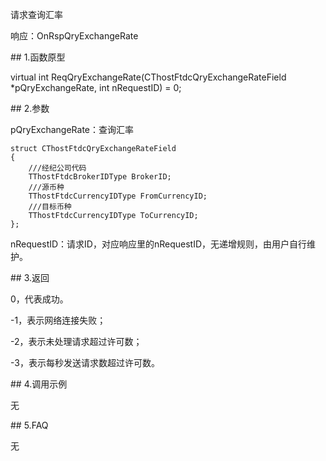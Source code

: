 <p>请求查询汇率</p>
<p>响应：OnRspQryExchangeRate</p>
<span class="anchor" id="774804e9-f0d8-4352-ab5d-2fd4258a47aa"></span>
## 1.函数原型
<p>virtual int ReqQryExchangeRate(CThostFtdcQryExchangeRateField *pQryExchangeRate, int nRequestID) = 0;</p>
<span class="anchor" id="d1dae4f9-ff9e-4748-8764-4a7be76bb0c8"></span>
## 2.参数
<p>pQryExchangeRate：查询汇率</p>
<pre><code>struct CThostFtdcQryExchangeRateField
{
    ///经纪公司代码
    TThostFtdcBrokerIDType BrokerID;
    ///源币种
    TThostFtdcCurrencyIDType FromCurrencyID;
    ///目标币种
    TThostFtdcCurrencyIDType ToCurrencyID;
};
</code></pre>
<p>nRequestID：请求ID，对应响应里的nRequestID，无递增规则，由用户自行维护。</p>
<span class="anchor" id="ace24507-6675-47b9-82f0-5deb26c090b9"></span>
## 3.返回
<p>0，代表成功。</p>
<p>-1，表示网络连接失败；</p>
<p>-2，表示未处理请求超过许可数；</p>
<p>-3，表示每秒发送请求数超过许可数。</p>
<span class="anchor" id="50aeaa8a-9525-4e43-a54f-c5ac91acfaa6"></span>
## 4.调用示例
<p>无</p>
<span class="anchor" id="8da3b82a-0841-487d-8b48-f01101fcf0b5"></span>
## 5.FAQ
<p>无</p>
